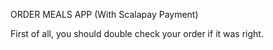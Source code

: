 ORDER MEALS APP (With Scalapay Payment)

First of all, you should double check your order if it was right.